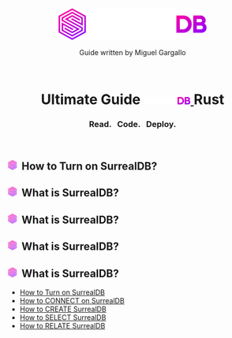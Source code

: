 <br>
<p align="center">
    <a href="https://surrealdb.com#gh-dark-mode-only" target="_blank">
        <img width="300" src="/img/white/logo.svg" alt="SurrealDB Logo">
    </a>
    <p align="center">
    Guide written by Miguel Gargallo
    </p>
</p>
<br>
<h1 align="center">
    <a>Ultimate Guide <a href="https://surrealdb.com#gh-dark-mode-only" target="_blank">
        <img src="/img/white/text.svg" height="15" alt="SurrealDB">
    </a> Rust </h1>
    <h3 align="center">Read. &nbsp; Code. &nbsp; Deploy.</h3>
    <br>

<h2 href="01-How-to-turn-on-SurrealDB.md"><img height="20" src="/img/whatissurreal.svg">&nbsp;&nbsp;How to Turn on SurrealDB?</h2>

<h2><img height="20" src="/img/whatissurreal.svg">&nbsp;&nbsp;What is SurrealDB?</h2>

<h2><img height="20" src="/img/whatissurreal.svg">&nbsp;&nbsp;What is SurrealDB?</h2>

<h2><img height="20" src="/img/whatissurreal.svg">&nbsp;&nbsp;What is SurrealDB?</h2>

<h2><img height="20" src="/img/whatissurreal.svg">&nbsp;&nbsp;What is SurrealDB?</h2>

 - [How to Turn on SurrealDB](01-How-to-turn-on-SurrealDB.md)
 - [How to CONNECT on SurrealDB](02-How-to-connect-into-SurrealDB.md)
 - [How to CREATE SurrealDB](03-How-to-create-on-SurrealDB.md)
 - [How to SELECT SurrealDB](04-How-to-select-on-SurrealDB.md)
 - [How to RELATE SurrealDB](05-How-to-relate-on-SurrealDB.md)
